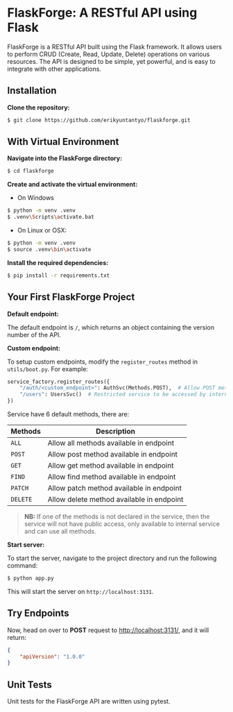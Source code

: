# FlaskForge: A RESTful API using Flask

FlaskForge is a RESTful API built using the Flask framework. It allows users to perform CRUD (Create, Read, Update, Delete) operations on various resources. The API is designed to be simple, yet powerful, and is easy to integrate with other applications.

## Installation

**Clone the repository:**

```bash
$ git clone https://github.com/erikyuntantyo/flaskforge.git
```

## With Virtual Environment

**Navigate into the FlaskForge directory:**

```bash
$ cd flaskforge
```

**Create and activate the virtual environment:**

- On Windows

```bash
$ python -m venv .venv
$ .venv\Scripts\activate.bat
```

- On Linux or OSX:

```bash
$ python -m venv .venv
$ source .venv\bin\activate
```

**Install the required dependencies:**

```bash
$ pip install -r requirements.txt
```

## Your First FlaskForge Project

**Default endpoint:**

The default endpoint is `/`, which returns an object containing the version number of the API.

**Custom endpoint:**

To setup custom endpoints, modify the `register_routes` method in `utils/boot.py`. For example:

```python
service_factory.register_routes({
    "/auth/<custom_endpoint>": AuthSvc(Methods.POST),  # Allow POST method to be available for the service with custom endpoint
    "/users": UsersSvc()  # Restricted service to be accessed by internal service only
})
```

Service have 6 default methods, there are:

| Methods    | Description
|---   |---
| `ALL` | Allow all methods available in endpoint
| `POST` | Allow post method available in endpoint
| `GET` | Allow get method available in endpoint
| `FIND`    | Allow find method available in endpoint
| `PATCH`   | Allow patch method available in endpoint
| `DELETE`  | Allow delete method available in endpoint

> **NB:** If one of the methods is not declared in the service, then the service will not have public access, only available to internal service and can use all methods.

**Start server:**

To start the server, navigate to the project directory and run the following command:

```bash
$ python app.py
```

This will start the server on `http://localhost:3131`.

## Try Endpoints

Now, head on over to **POST** request to [http://localhost:3131/](http://localhost:3131/), and it will return:
```json
{
    "apiVersion": "1.0.0"
}
```

## Unit Tests

Unit tests for the FlaskForge API are written using pytest.
